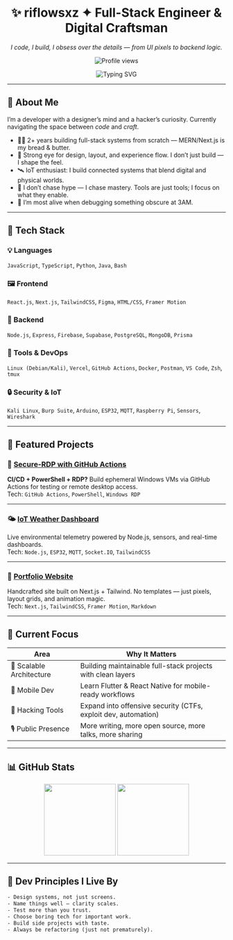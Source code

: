 <!-- HEADER -->
<h1 align="center">✨ riflowsxz ✦ Full-Stack Engineer & Digital Craftsman</h1>
<p align="center"><i>I code, I build, I obsess over the details — from UI pixels to backend logic.</i></p>

<p align="center">
  <img src="https://komarev.com/ghpvc/?username=riflowsxz&style=flat-square&color=7F7F7F" alt="Profile views"/>
</p>

<p align="center">
  <img src="https://readme-typing-svg.demolab.com?font=Fira+Code&duration=3000&pause=1000&color=6EE7B7&center=true&width=500&lines=Full-Stack+Engineer;UI%2FUX+Designer+at+heart;Linux+Tinkerer;IoT+Hacker;Zero-to-One+Thinker" alt="Typing SVG" />
</p>

---

## 🧠 About Me

I’m a developer with a designer’s mind and a hacker’s curiosity. Currently navigating the space between *code* and *craft*.

- 🧑‍💻 2+ years building full-stack systems from scratch — MERN/Next.js is my bread & butter.
- 🎨 Strong eye for design, layout, and experience flow. I don’t just build — I shape the feel.
- 🛰️ IoT enthusiast: I build connected systems that blend digital and physical worlds.
- 🧪 I don’t chase hype — I chase mastery. Tools are just tools; I focus on what they enable.
- 🧩 I’m most alive when debugging something obscure at 3AM.

---

## 🔧 Tech Stack

### 💡 Languages  
`JavaScript`, `TypeScript`, `Python`, `Java`, `Bash`

### 🖼️ Frontend  
`React.js`, `Next.js`, `TailwindCSS`, `Figma`, `HTML/CSS`, `Framer Motion`

### 🧠 Backend  
`Node.js`, `Express`, `Firebase`, `Supabase`, `PostgreSQL`, `MongoDB`, `Prisma`

### 🧰 Tools & DevOps  
`Linux (Debian/Kali)`, `Vercel`, `GitHub Actions`, `Docker`, `Postman`, `VS Code`, `Zsh`, `tmux`

### 🔒 Security & IoT  
`Kali Linux`, `Burp Suite`, `Arduino`, `ESP32`, `MQTT`, `Raspberry Pi`, `Sensors`, `Wireshark`

---

## 🚀 Featured Projects

### 🔐 [Secure-RDP with GitHub Actions](https://github.com/riflowsxz/secure-rdp)  
**CI/CD + PowerShell + RDP?** Build ephemeral Windows VMs via GitHub Actions for testing or remote desktop access.  
Tech: `GitHub Actions`, `PowerShell`, `Windows RDP`

---

### 🌤 [IoT Weather Dashboard](https://github.com/riflowsxz/iot-weather-dashboard)  
Live environmental telemetry powered by Node.js, sensors, and real-time dashboards.  
Tech: `Node.js`, `ESP32`, `MQTT`, `Socket.IO`, `TailwindCSS`

---

### 🧬 [Portfolio Website](https://github.com/riflowsxz/portfolio-site)  
Handcrafted site built on Next.js + Tailwind. No templates — just pixels, layout grids, and animation magic.  
Tech: `Next.js`, `TailwindCSS`, `Framer Motion`, `Markdown`

---

## 🎯 Current Focus

| Area | Why It Matters |
|------|----------------|
| 🧱 Scalable Architecture | Building maintainable full-stack projects with clean layers |
| 📱 Mobile Dev | Learn Flutter & React Native for mobile-ready workflows |
| 🧠 Hacking Tools | Expand into offensive security (CTFs, exploit dev, automation) |
| 🎙️ Public Presence | More writing, more open source, more talks, more sharing |

---

## 📊 GitHub Stats

<p align="center">
  <img height="165" src="https://github-readme-stats.vercel.app/api?username=riflowsxz&show_icons=true&theme=onedark&hide_title=true"/>
  <img height="165" src="https://github-readme-streak-stats.herokuapp.com/?user=riflowsxz&theme=onedark"/>
</p>

---

## 🧠 Dev Principles I Live By

```txt
- Design systems, not just screens.
- Name things well — clarity scales.
- Test more than you trust.
- Choose boring tech for important work.
- Build side projects with taste.
- Always be refactoring (just not prematurely).
